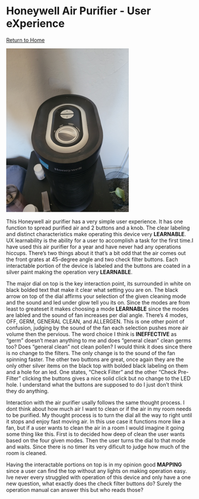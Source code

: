 # Honeywell Air Purifier - User eXperience

[Return to Home](../)

<p float="left">
  <img src="20220225_161546.jpg" width="330" />
</p>

This Honeywell air purifier has a very simple user experience. It has one function to spread purified air and 2 buttons and a knob. The clear labeling and distinct characteristics make operating this device very **LEARNABLE**. UX learnability is the ability for a user to accomplish a task for the first time.I have used this air purifier for a year and have never had any operations hiccups. There’s two things about it that’s a bit odd that the air comes out the front grates at 45-degree angle and two check filter buttons. Each interactable portion of the device is labeled and the buttons are coated in a silver paint making the operation very **LEARNABLE**.

The major dial on top is the key interaction point, its surrounded in white on black bolded text that make it clear what setting you are on. The black arrow on top of the dial affirms your selection of the given cleaning mode and the sound and led under glow tell you its on. Since the modes are from least to greateset it makes choosing a mode **LEARNABLE** since the modes are labled and the sound of fan increases per dial angle. There’s 4 modes, OFF, GERM, GENERAL CLEAN, and ALLERGEN. This is one other point of confusion, judging by the sound of the fan each selection pushes more air volume then the pervious. The word choice I think is **INEFFECTIVE** as “germ” doesn’t mean anything to me and does “general clean” clean germs too? Does “general clean” not clean pollen? I would think it does since there is no change to the filters. The only change is to the sound of the fan spinning faster. The other two buttons are great, once again they are the only other silver items on the black top with bolded black labeling on them and a hole for an led. One states, “Check Filter” and the other “Check Pre-Filter” clicking the buttons gives a nice solid click but no change to the LED hole. I understand what the buttons are supposed to do I just don’t think they do anything. 

Interaction with the air purifier usally follows the same thought process. I dont think about how much air I want to clean or if the air in my room needs to be purified. My thought process is to turn the dial all the way to right until it stops and enjoy fast moving air. In this use case it functions more like a fan, but if a user wants to clean the air in a room I would imagine it going some thing like this. First is to decided how deep of clean the user wants based on the four given modes. Then the user turns the dial to that mode and waits. Since there is no timer its very dificult to judge how much of the room is cleaned. 

Having the interactable portions on top is in my opinion good **MAPPING** since a user can find the top without any lights on making operation easy. Ive never every struggled with operation of this device and only have a one new question, what exactly does the check filter buttons do? Surely the operation manual can answer this but who reads those? 
